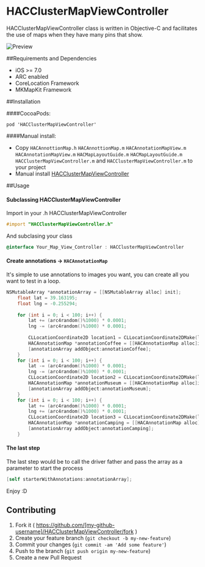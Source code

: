 # HACClusterMapViewController
HACClusterMapViewController class is written in Objective-C and facilitates the use of maps when they have many pins that show.

![Preview](https://github.com/litoarias/HACClusterMapViewController/blob/master/ExampleApp/hacclusterviewcontroller.gif)

##Requirements and Dependencies
- iOS >= 7.0
- ARC enabled
- CoreLocation Framework
- MKMapKit Framework

##Installation

####CocoaPods:

    pod 'HACClusterMapViewController'

####Manual install:
- Copy `HACAnnottionMap.h` `HACAnnottionMap.m` `HACAnnotationMapView.m` `HACAnnotationMapView.m` `HACMapLayoutGuide.m` `HACMapLayoutGuide.m` `HACClusterMapViewController.m` and `HACClusterMapViewController.m` to your project
- Manual install [HACClusterMapViewController](https://github.com/litoarias/HACClusterMapViewController/#manual-install)

##Usage

#### Subclassing HACClusterMapViewController
Import in your .h HACClusterMapViewController
```objective-c
#import "HACClusterMapViewController.h"
```
And subclasing your class
```objective-c
@interface Your_Map_View_Controller : HACClusterMapViewController
```
#### Create annotations -> `HACAnnotationMap`
It's simple to use annotations to images you want, you can create all you want to test in a loop.
```objective-c
NSMutableArray *annotationArray = [[NSMutableArray alloc] init];
    float lat = 39.163195;
    float lng = -0.255294;
    
    for (int i = 0; i < 100; i++) {
        lat += (arc4random()%1000) * 0.0001;
        lng -= (arc4random()%1000) * 0.0001;
        
        CLLocationCoordinate2D location1 = CLLocationCoordinate2DMake(lat, lng);
        HACAnnotationMap *annotationCoffee = [[HACAnnotationMap alloc]initWithImageName:@"pin_coffee" title:[NSString stringWithFormat:@"item %i",i] coordinate:location1];
        [annotationArray addObject:annotationCoffee];
    }
    for (int i = 0; i < 100; i++) {
        lat -= (arc4random()%1000) * 0.0001;
        lng -= (arc4random()%1000) * 0.0001;
        CLLocationCoordinate2D location2 = CLLocationCoordinate2DMake(lat, lng);
        HACAnnotationMap *annotationMuseum = [[HACAnnotationMap alloc]initWithImageName:@"pin_museum" title:[NSString stringWithFormat:@"item %i",i] coordinate:location2];
        [annotationArray addObject:annotationMuseum];
    }
    for (int i = 0; i < 100; i++) {
        lat += (arc4random()%1000) * 0.0001;
        lng += (arc4random()%1000) * 0.0001;
        CLLocationCoordinate2D location3 = CLLocationCoordinate2DMake(lat, lng);
        HACAnnotationMap *annotationCamping = [[HACAnnotationMap alloc]initWithImageName:@"pin_camping" title:[NSString stringWithFormat:@"item %i",i] coordinate:location3];
        [annotationArray addObject:annotationCamping];
    }
```
#### The last step 
The last step would be to call the driver father and pass the array as a parameter to start the process
```objective-c
[self starterWithAnnotations:annotationArray];
```

Enjoy :D

## Contributing

1. Fork it ( https://github.com/[my-github-username]/HACClusterMapViewController/fork )
2. Create your feature branch (`git checkout -b my-new-feature`)
3. Commit your changes (`git commit -am 'Add some feature'`)
4. Push to the branch (`git push origin my-new-feature`)
5. Create a new Pull Request
